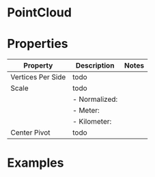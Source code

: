# PointCloud


# Properties


| Property | Description | Notes | 
| -------- | ----------- | ----- |
| Vertices Per Side | todo | |
| Scale | todo | |
| | - Normalized: <desc> | |
| | - Meter: <desc> | |
| | - Kilometer: <desc> | |
| Center Pivot | todo | |




# Examples
